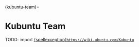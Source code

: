 (kubuntu-team)=
# Kubuntu Team

TODO: import [{spellexception}`https://wiki.ubuntu.com/Kubuntu`](https://wiki.ubuntu.com/Kubuntu)
